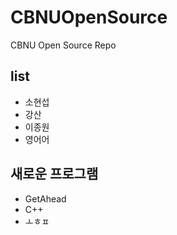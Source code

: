 # CBNUOpenSource
CBNU Open Source Repo

## list
* 소현섭
* 강산
* 이종원
* 영어어

## 새로운 프로그램
* GetAhead
* C++
* ㅗㅎㅍ